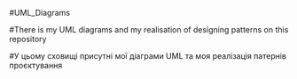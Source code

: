 #UML_Diagrams

#There is my UML diagrams and my realisation of designing patterns on this repository

#У цьому сховищі присутні мої діаграми UML та моя реалізація патернів проєктування 
